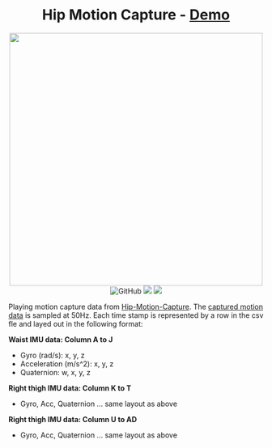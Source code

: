 <h1 align="center"> Hip Motion Capture - <a href="https://menglinmaker-hip-motion-player.netlify.app/">Demo</a></h1>

<div align="center">
  <img width="500" src="https://user-images.githubusercontent.com/39476147/189935030-371cc4b4-a2a7-4ff3-9d71-7a1369c090a9.gif"
  href="https://menglinmaker-hip-motion-player.netlify.app/"/>
</div>

<div flex align="center">
  <img alt="GitHub" src="https://img.shields.io/github/license/menglinmaker/Hip-Motion-Player?style=flat-square">
  <img src="https://img.shields.io/github/languages/code-size/menglinmaker/Hip-Motion-Player?style=flat-square">
  <img src="https://img.shields.io/website?down_color=red&down_message=offline&up_color=success&up_message=online&url=https://menglinmaker-hip-motion-player.netlify.app/&style=flat-square">
</div>

Playing motion capture data from [Hip-Motion-Capture](https://github.com/MengLinMaker/Hip-Motion-Capture). The [captured motion data](https://github.com/MengLinMaker/Hip-Motion-Player/tree/main/Motion%20Data) is sampled at 50Hz. Each time stamp is represented by a row in the csv fle and layed out in the following format:

**Waist IMU data: Column A to J**
* Gyro (rad/s): x, y, z
* Acceleration (m/s^2): x, y, z
* Quaternion: w, x, y, z

**Right thigh IMU data: Column K to T**
* Gyro, Acc, Quaternion ... same layout as above

**Right thigh IMU data: Column U to AD**
* Gyro, Acc, Quaternion ... same layout as above
